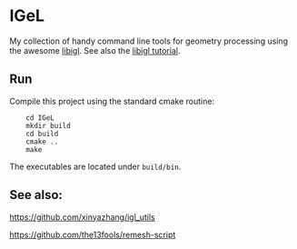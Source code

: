 # IGeL

My collection of handy command line tools for geometry processing using the awesome [libigl](https://github.com/libigl/libigl).
See also the [libigl
tutorial](https://libigl.github.io/libigl/tutorial/).

## Run

Compile this project using the standard cmake routine:
```
    cd IGeL
    mkdir build
    cd build
    cmake ..
    make
```
The executables are located under `build/bin`.

## See also:

https://github.com/xinyazhang/igl_utils

https://github.com/the13fools/remesh-script
